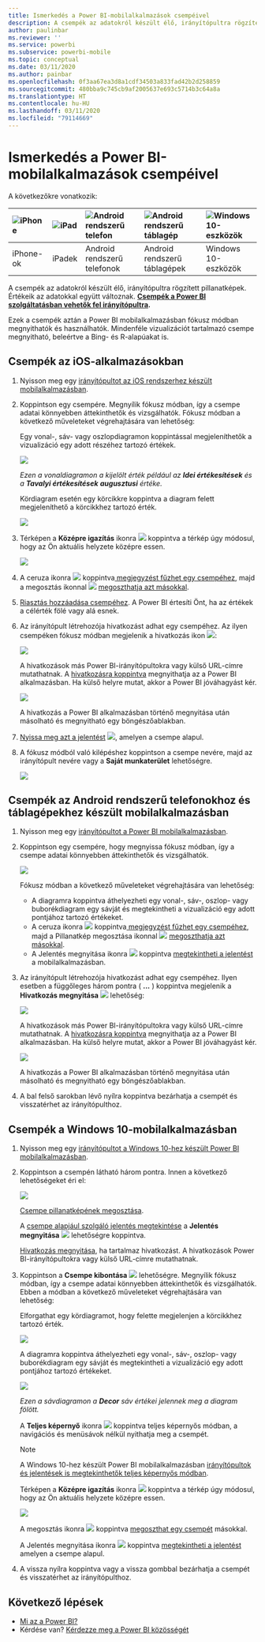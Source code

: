 ```yaml
---
title: Ismerkedés a Power BI-mobilalkalmazások csempéivel
description: A csempék az adatokról készült élő, irányítópultra rögzített pillanatképek. Útmutató csempék használatához Power BI-mobilalkalmazásokban.
author: paulinbar
ms.reviewer: ''
ms.service: powerbi
ms.subservice: powerbi-mobile
ms.topic: conceptual
ms.date: 03/11/2020
ms.author: painbar
ms.openlocfilehash: 0f3aa67ea3d8a1cdf34503a833fad42b2d258859
ms.sourcegitcommit: 480bba9c745cb9af2005637e693c5714b3c64a8a
ms.translationtype: HT
ms.contentlocale: hu-HU
ms.lasthandoff: 03/11/2020
ms.locfileid: "79114669"
---
```

# <a name="explore-tiles-in-the-power-bi-mobile-apps"></a>Ismerkedés a Power BI-mobilalkalmazások csempéivel
A következőkre vonatkozik:

| ![iPhone](./media/mobile-tiles-in-the-mobile-apps/iphone-logo-50-px.png) | ![iPad](./media/mobile-tiles-in-the-mobile-apps/ipad-logo-50-px.png) | ![Android rendszerű telefon](./media/mobile-tiles-in-the-mobile-apps/android-phone-logo-50-px.png) | ![Android rendszerű táblagép](./media/mobile-tiles-in-the-mobile-apps/android-tablet-logo-50-px.png) | ![Windows 10-eszközök](./media/mobile-tiles-in-the-mobile-apps/win-10-logo-50-px.png) |
|:--- |:--- |:--- |:--- |:--- |
| iPhone-ok |iPadek |Android rendszerű telefonok |Android rendszerű táblagépek |Windows 10-eszközök |

A csempék az adatokról készült élő, irányítópultra rögzített pillanatképek. Értékeik az adatokkal együtt változnak. **[Csempék a Power BI szolgáltatásban vehetők fel irányítópultra](../end-user-tiles.md).** 

Ezek a csempék aztán a Power BI mobilalkalmazásban fókusz módban megnyithatók és használhatók. Mindenféle vizualizációt tartalmazó csempe megnyitható, beleértve a Bing- és R-alapúakat is.

## <a name="tiles-in-the-ios-apps"></a>Csempék az iOS-alkalmazásokban

1. Nyisson meg egy [irányítópultot az iOS rendszerhez készült mobilalkalmazásban](mobile-apps-view-dashboard.md).
2. Koppintson egy csempére. Megnyílik fókusz módban, így a csempe adatai könnyebben áttekinthetők és vizsgálhatók. Fókusz módban a következő műveleteket végrehajtására van lehetőség:
   
   Egy vonal-, sáv- vagy oszlopdiagramon koppintással megjeleníthetők a vizualizáció egy adott részéhez tartozó értékek.
   
    ![](media/mobile-tiles-in-the-mobile-apps/power-bi-iphone-line-tile-values.png)
   
   *Ezen a vonaldiagramon a kijelölt érték például az **Idei értékesítések** és a **Tavalyi értékesítések** **augusztusi** értéke.*  
   
   Kördiagram esetén egy körcikkre koppintva a diagram felett megjeleníthető a körcikkhez tartozó érték.  
   
   ![](media/mobile-tiles-in-the-mobile-apps/power-bi-ipad-tile-pie.png)
3. Térképen a **Középre igazítás** ikonra ![](media/mobile-tiles-in-the-mobile-apps/power-bi-center-map-icon.png) koppintva a térkép úgy módosul, hogy az Ön aktuális helyzete középre essen.

   ![](media/mobile-tiles-in-the-mobile-apps/power-bi-ipad-center-map.png)

4. A ceruza ikonra ![](./media/mobile-tiles-in-the-mobile-apps/power-bi-iphone-annotate-icon.png) koppintva[ megjegyzést fűzhet egy csempéhez](mobile-annotate-and-share-a-tile-from-the-mobile-apps.md#annotate-and-share-the-tile-report-or-visual), majd a megosztás ikonnal ![](./media/mobile-tiles-in-the-mobile-apps/power-bi-iphone-share-icon.png) [megoszthatja azt másokkal](mobile-annotate-and-share-a-tile-from-the-mobile-apps.md#annotate-and-share-the-tile-report-or-visual).

5. [Riasztás hozzáadása csempéhez](mobile-set-data-alerts-in-the-mobile-apps.md). A Power BI értesíti Önt, ha az értékek a célérték fölé vagy alá esnek.

6. Az irányítópult létrehozója hivatkozást adhat egy csempéhez. Az ilyen csempéken fókusz módban megjelenik a hivatkozás ikon ![](media/mobile-tiles-in-the-mobile-apps/power-bi-iphone-link-icon.png):
   
    ![](media/mobile-tiles-in-the-mobile-apps/power-bi-iphone-tile-link.png)
   
    A hivatkozások más Power BI-irányítópultokra vagy külső URL-címre mutathatnak. A [hivatkozásra koppintva](../../service-dashboard-edit-tile.md#hyperlink) megnyithatja az a Power BI alkalmazásban. Ha külső helyre mutat, akkor a Power BI jóváhagyást kér.
   
    ![](media/mobile-tiles-in-the-mobile-apps/pbi_andr_openlinkmessage.png)
   
    A hivatkozás a Power BI alkalmazásban történő megnyitása után másolható és megnyitható egy böngészőablakban.
7. [Nyissa meg azt a jelentést](mobile-reports-in-the-mobile-apps.md) ![](././media/mobile-tiles-in-the-mobile-apps/power-bi-ipad-open-report-icon.png), amelyen a csempe alapul.
8. A fókusz módból való kilépéshez koppintson a csempe nevére, majd az irányítópult nevére vagy a **Saját munkaterület** lehetőségre.
   
    ![](media/mobile-tiles-in-the-mobile-apps/power-bi-ipad-tile-breadcrumb.png)

## <a name="tiles-in-the-mobile-app-for-android-phones-and-tablets"></a>Csempék az Android rendszerű telefonokhoz és táblagépekhez készült mobilalkalmazásban
1. Nyisson meg egy [irányítópultot a Power BI mobilalkalmazásban](mobile-apps-view-dashboard.md).
2. Koppintson egy csempére, hogy megnyissa fókusz módban, így a csempe adatai könnyebben áttekinthetők és vizsgálhatók.
   
   ![](media/mobile-tiles-in-the-mobile-apps/power-bi-android-tablet-tile.png)
   
    Fókusz módban a következő műveleteket végrehajtására van lehetőség:
   
   * A diagramra koppintva áthelyezheti egy vonal-, sáv-, oszlop- vagy buborékdiagram egy sávját és megtekintheti a vizualizáció egy adott pontjához tartozó értékeket.  
   * A ceruza ikonra ![](./media/mobile-tiles-in-the-mobile-apps/power-bi-iphone-annotate-icon.png) koppintva[ megjegyzést fűzhet egy csempéhez](mobile-annotate-and-share-a-tile-from-the-mobile-apps.md#annotate-and-share-the-tile-report-or-visual), majd a Pillanatkép megosztása ikonnal ![](./media/mobile-tiles-in-the-mobile-apps/pbi_andr_sharesnapicon.png) [megoszthatja azt másokkal](mobile-annotate-and-share-a-tile-from-the-mobile-apps.md#annotate-and-share-the-tile-report-or-visual).
   * A Jelentés megnyitása ikonra ![](./media/mobile-tiles-in-the-mobile-apps/power-bi-android-tablet-open-report-icon.png) koppintva [megtekintheti a jelentést](mobile-reports-in-the-mobile-apps.md) a mobilalkalmazásban.
3. Az irányítópult létrehozója hivatkozást adhat egy csempéhez. Ilyen esetben a függőleges három pontra ( **...** ) koppintva megjelenik a **Hivatkozás megnyitása** ![](media/mobile-tiles-in-the-mobile-apps/power-bi-iphone-link-icon.png) lehetőség:
   
    ![](media/mobile-tiles-in-the-mobile-apps/power-bi-android-tile-link.png)
   
    A hivatkozások más Power BI-irányítópultokra vagy külső URL-címre mutathatnak. A [hivatkozásra koppintva](../../service-dashboard-edit-tile.md#hyperlink) megnyithatja az a Power BI alkalmazásban. Ha külső helyre mutat, akkor a Power BI jóváhagyást kér.
   
    ![](media/mobile-tiles-in-the-mobile-apps/pbi_andr_openlinkmessage.png)
   
    A hivatkozás a Power BI alkalmazásban történő megnyitása után másolható és megnyitható egy böngészőablakban.
4. A bal felső sarokban lévő nyílra koppintva bezárhatja a csempét és visszatérhet az irányítópulthoz.

## <a name="tiles-in-the-windows-10-mobile-app"></a>Csempék a Windows 10-mobilalkalmazásban
1. Nyisson meg egy [irányítópultot a Windows 10-hez készült Power BI mobilalkalmazásban](mobile-apps-view-dashboard.md).
2. Koppintson a csempén látható három pontra. Innen a következő lehetőségeket éri el: 
   
    ![](media/mobile-tiles-in-the-mobile-apps/pbi_win10tileellpslink.png)
   
    [Csempe pillanatképének megosztása](mobile-windows-10-phone-app-get-started.md).
   
    A [csempe alapjául szolgáló jelentés megtekintése](mobile-reports-in-the-mobile-apps.md) a **Jelentés megnyitása** ![](././media/mobile-tiles-in-the-mobile-apps/power-bi-ipad-open-report-icon.png) lehetőségre koppintva.
   
    [Hivatkozás megnyitása](../../service-dashboard-edit-tile.md#hyperlink), ha tartalmaz hivatkozást. A hivatkozások Power BI-irányítópultokra vagy külső URL-címre mutathatnak.
3. Koppintson a **Csempe kibontása** ![](media/mobile-tiles-in-the-mobile-apps/power-bi-windows-10-focus-mode-icon.png) lehetőségre. Megnyílik fókusz módban, így a csempe adatai könnyebben áttekinthetők és vizsgálhatók. Ebben a módban a következő műveleteket végrehajtására van lehetőség:
   
   Elforgathat egy kördiagramot, hogy felette megjelenjen a körcikkhez tartozó érték.  
   
   ![](media/mobile-tiles-in-the-mobile-apps/power-bi-windows-10-pie-focus-mode.png)
   
   A diagramra koppintva áthelyezheti egy vonal-, sáv-, oszlop- vagy buborékdiagram egy sávját és megtekintheti a vizualizáció egy adott pontjához tartozó értékeket.  
   
   ![](media/mobile-tiles-in-the-mobile-apps/pbi_win10ph_bartile0316.png)
   
   *Ezen a sávdiagramon a **Decor** sáv értékei jelennek meg a diagram fölött.*
   
   A **Teljes képernyő** ikonra ![](media/mobile-tiles-in-the-mobile-apps/power-bi-full-screen-icon.png) koppintva teljes képernyős módban, a navigációs és menüsávok nélkül nyithatja meg a csempét.
   
   > [!NOTE]
   > A Windows 10-hez készült Power BI mobilalkalmazásban [irányítópultok és jelentések is megtekinthetők teljes képernyős módban](mobile-windows-10-app-presentation-mode.md).
   > 
   > 
   
   Térképen a **Középre igazítás** ikonra ![](media/mobile-tiles-in-the-mobile-apps/power-bi-center-map-icon.png) koppintva a térkép úgy módosul, hogy az Ön aktuális helyzete középre essen.
   
   ![](media/mobile-tiles-in-the-mobile-apps/power-bi-windows-10-center-map.png)
   
   A megosztás ikonra ![](./media/mobile-tiles-in-the-mobile-apps/pbi_win10ph_shareicon.png) koppintva [megoszthat egy csempét](mobile-windows-10-phone-app-get-started.md) másokkal.   
   
   A Jelentés megnyitása ikonra ![](././media/mobile-tiles-in-the-mobile-apps/power-bi-ipad-open-report-icon.png) koppintva [megtekintheti a jelentést](mobile-reports-in-the-mobile-apps.md) amelyen a csempe alapul. 
4. A vissza nyílra koppintva vagy a vissza gombbal bezárhatja a csempét és visszatérhet az irányítópulthoz.

## <a name="next-steps"></a>Következő lépések
* [Mi az a Power BI?](../../fundamentals/power-bi-overview.md)
* Kérdése van? [Kérdezze meg a Power BI közösségét](https://community.powerbi.com/)

